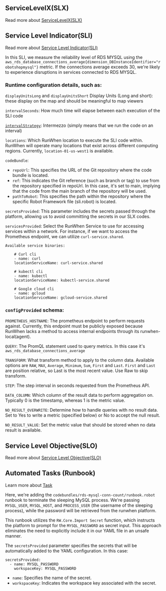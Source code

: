## ServiceLevelX(SLX)

Read more about [ServiceLevelX(SLX)](https://docs.runwhen.com/public/runwhen-platform/terms-and-concepts#servicelevelx-slx)

## Service Level Indicator(SLI)

Read more about [Service Level Indicator(SLI)](https://docs.runwhen.com/public/runwhen-platform/terms-and-concepts#service-level-indicator-sli) 

In this SLI, we measure the reliability level of RDS MYSQL using the `aws_rds_database_connections_average{dimension_DBInstanceIdentifier="robotshopmysql"}` metric. If the connections average exceeds 30, we're likely to experience disruptions in services connected to RDS MYSQL.

### Runtime configuration details, such as:

`displayUnitsLong` and `displayUnitsShort` Display Units (Long and short): these display on the map and should be meaningful to map viewers

`intervalSeconds`: How much time will elapse between each execution of the SLI code

[`intervalStrategy`](https://docs.runwhen.com/public/runwhen-platform/feature-overview/points-on-the-map-slxs/service-level-indicators-slis/interval-strategies): Intermezzo (simply means that we run the code on an interval)

`locations`: Which RunWhen location to execute the SLI code within. RunWhen will operate many locations that exist across different computing regions. Currently, `location-01-us-west1` is available.

`codeBundle`:
- `repoUrl`: This specifies the URL of the Git repository where the code bundle is located.
- `ref`: This indicates the Git reference (such as branch or tag) to use from the repository specified in repoUrl. In this case, it's set to main, implying that the code from the main branch of the repository will be used.
- `pathToRobot`: This specifies the path within the repository where the specific Robot Framework file (sli.robot) is located.

`secretsProvided`: This parameter includes the secrets passed through the platform, allowing us to avoid committing the secrets in our SLX codes.

`servicesProvided`: Select the RunWhen Service to use for accessing services within a network. For instance, if we want to access the Prometheus endpoint, we can utilize `curl-service.shared`.

    Available service binaries:
        
        # Curl cli
        - name: curl
        locationServiceName: curl-service.shared

        # kubectl cli
        - name: kubectl
        locationServiceName: kubectl-service.shared

        # Google cloud cli
        - name: gcloud
        locationServiceName: gcloud-service.shared


### `configProvided` schema: 

`PROMETHEUS_HOSTNAME`: The prometheus endpoint to perform requests against. Currently, this endpoint must be publicly exposed because RunWhen lacks a method to access internal endpoints through its runwhen-local(agent).

`QUERY`: The PromQL statement used to query metrics. In this case it's `aws_rds_database_connections_average`

`TRANSFORM`: What transform method to apply to the column data. Available options are `RAW`, `MAX`, `Average`, `Minimum`, `Sum`, `First` and `Last`. `First` and `Last` are position relative, so Last is the most recent value. Use Raw to skip transform.

`STEP`: The step interval in seconds requested from the Prometheus API.

`DATA_COLUMN`: Which column of the result data to perform aggregation on. Typically 0 is the timestamp, whereas 1 is the metric value.

`NO_RESULT_OVERWRITE`: Determine how to handle queries with no result data. Set to Yes to write a metric (specified below) or No to accept the null result.

`NO_RESULT_VALUE`: Set the metric value that should be stored when no data result is available.


## Service Level Objective(SLO)

Read more about  [Service Level Objective(SLO)](https://docs.runwhen.com/public/runwhen-platform/terms-and-concepts#service-level-objective-slo)

## Automated Tasks (Runbook)

Learn more about [Task](https://docs.runwhen.com/public/runwhen-platform/terms-and-concepts#task)

Here, we're adding the `codebundles/rds-mysql-conn-count/runbook.robot` runbook to terminate the sleeping MySQL process. We're passing `MYSQL_USER`, `MYSQL_HOST`, and `PROCESS_USER` (the username of the sleeping process), while the password will be retrieved from the runwhen platform.

This runbook utilizes the `RW.Core.Import Secret` function, which instructs the platform to prompt for the `MYSQL_PASSWORD` as secret input. This approach eliminates the need to explicitly include it in our YAML file in an unsafe manner.

The `secretsProvided` parameter specifies the secrets that will be automatically added to the YAML configuration. In this case:

```
secretsProvided:
  - name: MYSQL_PASSWORD
    workspaceKey: MYSQL_PASSWORD
```

- `name`: Specifies the name of the secret.
- `workspaceKey`:  Indicates the workspace key associated with the secret.